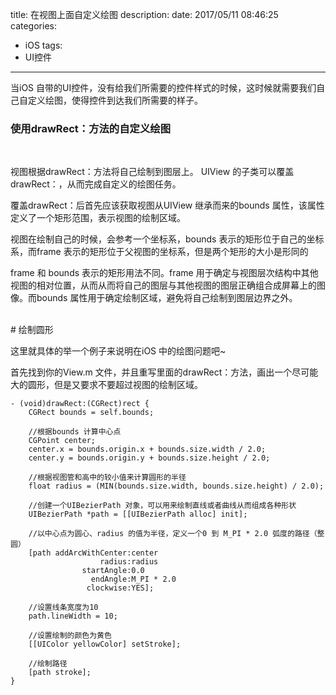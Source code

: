 title: 在视图上面自定义绘图
description: 
date: 2017/05/11 08:46:25
categories:
- iOS
tags:
- UI控件

---

当iOS 自带的UI控件，没有给我们所需要的控件样式的时候，这时候就需要我们自己自定义绘图，使得控件到达我们所需要的样子。

### 使用drawRect：方法的自定义绘图

</br>

视图根据drawRect：方法将自己绘制到图层上。 UIView 的子类可以覆盖drawRect：，从而完成自定义的绘图任务。

覆盖drawRect：后首先应该获取视图从UIView 继承而来的bounds 属性，该属性定义了一个矩形范围，表示视图的绘制区域。

视图在绘制自己的时候，会参考一个坐标系，bounds 表示的矩形位于自己的坐标系，而frame 表示的矩形位于父视图的坐标系，但是两个矩形的大小是形同的

frame 和 bounds 表示的矩形用法不同。frame 用于确定与视图层次结构中其他视图的相对位置，从而从而将自己的图层与其他视图的图层正确组合成屏幕上的图像。而bounds 属性用于确定绘制区域，避免将自己绘制到图层边界之外。

</br>
# 绘制圆形

这里就具体的举一个例子来说明在iOS 中的绘图问题吧~

首先找到你的View.m 文件，并且重写里面的drawRect：方法，画出一个尽可能大的圆形，但是又要求不要超过视图的绘制区域。

```
- (void)drawRect:(CGRect)rect {
    CGRect bounds = self.bounds;
    
    //根据bounds 计算中心点
    CGPoint center;
    center.x = bounds.origin.x + bounds.size.width / 2.0;
    center.y = bounds.origin.y + bounds.size.height / 2.0;
    
    //根据视图管和高中的较小值来计算圆形的半径
    float radius = (MIN(bounds.size.width, bounds.size.height) / 2.0);
    
    //创建一个UIBezierPath 对象，可以用来绘制直线或者曲线从而组成各种形状
    UIBezierPath *path = [[UIBezierPath alloc] init];
    
    //以中心点为圆心、radius 的值为半径，定义一个0 到 M_PI * 2.0 弧度的路径（整圆）
    [path addArcWithCenter:center
                    radius:radius
                startAngle:0.0
                  endAngle:M_PI * 2.0
                 clockwise:YES];
    
    //设置线条宽度为10
    path.lineWidth = 10;
    
    //设置绘制的颜色为黄色
    [[UIColor yellowColor] setStroke];
    
    //绘制路径
    [path stroke];
}
```
